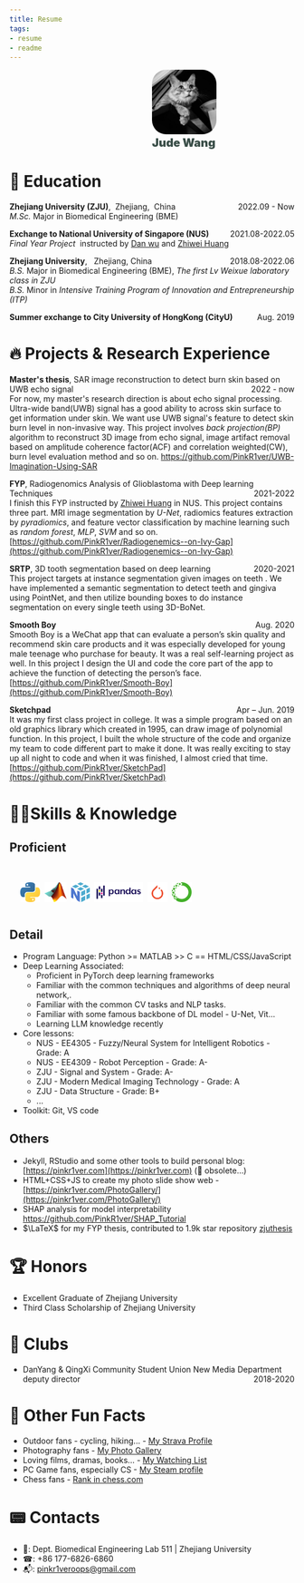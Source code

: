```yaml
---
title: Resume
tags:
- resume
- readme
---
```


<div style="margin:auto;width: 50%; transform: translate(50%, 0);">
<tr>
            <td style="text-align:
                center;"><img src="https://github.com/PinkR1ver/ImageHosting/blob/main/Pfp/Maoqiu_Child.png?raw=true"
                    role="presentation" width="114" 
                    style="display: inline-block; max-width: 180px; border-radius: 25px;text-align: center;">
                <h2 color="#000000"  style="margin: 0px; font-size: 20px; color: #3A4E48; font-weight: 1000;"><span>Jude</span><span>&nbsp;</span><span>Wang</span></h2>
        </tr>
</div>

# 📐 Education

**Zhejiang University (ZJU)**,&nbsp;&nbsp;Zhejiang,&nbsp;&nbsp;China <span style="float: right; ">2022.09 - Now</span> <br>
*M.Sc.* Major in Biomedical Engineering (BME)

**Exchange to National University of Singapore (NUS)**  <span style="float: right; ">2021.08-2022.05</span> <br>
*Final Year Project* &nbsp;instructed by [Dan wu](https://person.zju.edu.cn/en/danwu) and [Zhiwei Huang](https://cde.nus.edu.sg/bme/staff/dr-huang-zhiwei/)

**Zhejiang University**, &nbsp;&nbsp;Zhejiang, China <span style="float: right; ">2018.08-2022.06</span><br>
*B.S.* Major in Biomedical Engineering (BME), *The first Lv Weixue laboratory class in ZJU*<br>
*B.S.* Minor in *Intensive Training Program of Innovation and Entrepreneurship (ITP)*

**Summer exchange to City University of HongKong (CityU)** <span style="float: right; ">Aug. 2019</span>

# 🔥 Projects & Research Experience

**Master's thesis**, SAR image reconstruction to detect burn skin based on UWB echo signal <span style="float: right; ">2022 - now</span> <br>
For now, my master's research direction is about echo signal processing. Ultra-wide band(UWB) signal has a good ability to across skin surface to get information under skin. We want use UWB signal's feature to detect skin burn level in non-invasive way. This project involves *back projection(BP)* algorithm to reconstruct 3D image from echo signal, image artifact removal based on amplitude coherence factor(ACF) and correlation weighted(CW), burn level evaluation method and so on. 
https://github.com/PinkR1ver/UWB-Imagination-Using-SAR

**FYP**, Radiogenomics Analysis of Glioblastoma with Deep learning Techniques <span style="float: right; ">2021-2022</span> <br>
I finish this FYP instructed by [Zhiwei Huang](https://cde.nus.edu.sg/bme/staff/dr-huang-zhiwei/) in NUS. This project contains three part. MRI image segmentation by *U-Net*, radiomics features extraction by *pyradiomics*, and feature vector classification by machine learning such as *random forest*, *MLP*, *SVM* and so on. [https://github.com/PinkR1ver/Radiogenemics--on-Ivy-Gap](https://github.com/PinkR1ver/Radiogenemics--on-Ivy-Gap)

**SRTP**, 3D tooth segmentation based on deep learning <span style="float: right; ">2020-2021</span> <br> 
This project targets at instance segmentation given images on teeth . We have implemented a semantic segmentation to detect teeth and gingiva using PointNet, and then utilize bounding boxes to do instance segmentation on every single teeth using 3D-BoNet.

**Smooth Boy** <span style="float: right; ">Aug. 2020</span> <br>
Smooth Boy is a WeChat app that can evaluate a person’s skin quality and recommend skin care products and it was especially developed for young male teenage who purchase for beauty. It was a real self-learning project as well. In this project I design the UI and code the core part of the app to achieve the function of detecting the person’s face. [https://github.com/PinkR1ver/Smooth-Boy](https://github.com/PinkR1ver/Smooth-Boy)


**Sketchpad** <span style="float: right; ">Apr – Jun. 2019</span> <br>
It was my first class project in college. It was a simple program based on an old graphics library which created in 1995, can draw image of polynomial function. In this project, I built the whole structure of the code and organize my team to code different part to make it done. It was really exciting to stay up all night to code and when it was finished, I almost cried that time. [https://github.com/PinkR1ver/SketchPad](https://github.com/PinkR1ver/SketchPad)


# 🤹🏽Skills & Knowledge

## Proficient
<br>
<div style="display: flex; white-space:nowrap; overflow:auto; padding: 15px">
	<img align="left" alt="python" height="35px" style="margin:0px 4px" src="https://github.com/PinkR1ver/Jude.W-s-Knowledge-Brain/blob/master/warehouse/img/skills/python.png?raw=true" />
	<img align="left" alt="matlab" height="35px" style="margin:0px 4px" src="https://github.com/PinkR1ver/Jude.W-s-Knowledge-Brain/blob/master/warehouse/img/skills/matlab.png?raw=true" />
	<img align="left" alt="numpy" height="35px" style="margin:0px 4px" src="https://github.com/PinkR1ver/Jude.W-s-Knowledge-Brain/blob/master/warehouse/img/skills/numpy.png?raw=true" />
	<img align="left" alt="pandas" height="35px" style="margin:0px 4px" src="https://github.com/PinkR1ver/Jude.W-s-Knowledge-Brain/blob/master/warehouse/img/skills/pandas.png?raw=true" />
	<img align="left" alt="pytorch" height="35px" style="margin:0px 4px" src="https://github.com/PinkR1ver/Jude.W-s-Knowledge-Brain/blob/master/warehouse/img/skills/pytorch.png?raw=true" />
	<img align="left" alt="anaconda" height="35px" style="margin:0px 4px" src="https://github.com/PinkR1ver/Jude.W-s-Knowledge-Brain/blob/master/warehouse/img/skills/anaconda.png?raw=true" />
</div>

## Detail

* Program Language: Python >= MATLAB >> C == HTML/CSS/JavaScript
* Deep Learning Associated:
	* Proficient in PyTorch deep learning frameworks
	* Familiar with the common techniques and algorithms of deep neural network,.
	* Familiar with the common CV tasks and NLP tasks.
	* Familiar with some famous backbone of DL model -  U-Net, Vit...
	* Learning LLM knowledge recently
* Core lessons: 
	* NUS - EE4305 - Fuzzy/Neural System for Intelligent Robotics - Grade: A
	* NUS - EE4309 - Robot Perception - Grade: A-
	* ZJU - Signal and System - Grade: A-
	* ZJU - Modern Medical Imaging Technology - Grade: A
	* ZJU - Data Structure - Grade: B+
	* ...
* Toolkit: Git, VS code

## Others

*  Jekyll, RStudio and some other tools to build personal blog: [https://pinkr1ver.com](https://pinkr1ver.com) (🚧 obsolete...)
* HTML+CSS+JS to create my photo slide show web - [https://pinkr1ver.com/PhotoGallery/](https://pinkr1ver.com/PhotoGallery/)
* SHAP analysis for model interpretability https://github.com/PinkR1ver/SHAP_Tutorial
* $\LaTeX$ for my FYP thesis, contributed to 1.9k star repository [zjuthesis](https://github.com/TheNetAdmin/zjuthesis)

# 🏆 Honors

* Excellent Graduate of Zhejiang University
* Third Class Scholarship of Zhejiang University

# 🎈 Clubs

* DanYang & QingXi Community Student Union New Media Department deputy director <span style="float: right; ">2018-2020</span>

# 🌺 Other Fun Facts

* Outdoor fans - cycling, hiking... - [My Strava Profile](https://www.strava.com/athletes/109116948)
* Photography fans - [My Photo Gallery](https://pinkr1ver.notion.site/3cfdd332b9a94b20bca041f2aa2bdcd2?v=24e696e6ab754386a710bc8e83976357)
* Loving films, dramas, books... - [My Watching List](https://pinkr1ver.notion.site/5e136466f3664ff1aaaa75b85446e5b4?v=a41efbce52a84f7aa89d8f649f4620f6)
* PC Game fans, especially CS - [My Steam profile](https://steamcommunity.com/id/PinkCred1t)
* Chess fans - [Rank in chess.com](https://www.chess.com/member/yichongwang)

# 📟 Contacts

* 🏢: Dept. Biomedical Engineering Lab 511 | Zhejiang University
* ☎: +86 177-6826-6860
* 📬: pinkr1veroops@gmail.com

